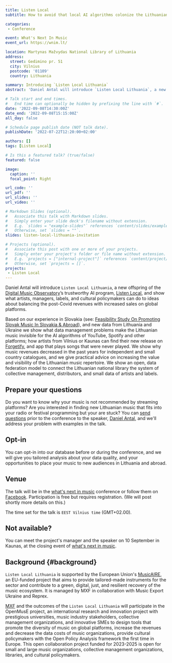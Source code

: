 ```yaml
---
title: Listen Local
subtitle: How to avoid that local AI algorithms colonize the Lithuanian music ecosystem

categories:
 - Conference

event: What's Next In Music
event_url: https://wnim.lt/

location: Martynas Mažvydas National Library of Lithuania
address:
  street: Gedimino pr. 51
  city: Vilnius
  postcode: '01109'
  country: Lithuania

summary: Introducing `Listen Local Lithuania`
abstract: 'Daniel Antal will introduce `Listen Local Lithuania`, a new offspring of the Digital Music Observatory’s trustworthy AI program, Listen Local, and show what artists, managers, labels, and cultural policymakers can do to ideas about balancing the post-Covid revenues with increased sales on global platforms.'

# Talk start and end times.
#   End time can optionally be hidden by prefixing the line with `#`.
date: '2022-09-08T14:30:00Z'
date_end: '2022-09-08T15:15:00Z'
all_day: false

# Schedule page publish date (NOT talk date).
publishDate: '2022-07-22T12:20:00+02:00'

authors: []
tags: [Listen Local]

# Is this a featured talk? (true/false)
featured: false

image:
  caption: ''
  focal_point: Right

url_code: ''
url_pdf: ''
url_slides: ''
url_video: ''

# Markdown Slides (optional).
#   Associate this talk with Markdown slides.
#   Simply enter your slide deck's filename without extension.
#   E.g. `slides = "example-slides"` references `content/slides/example-slides.md`.
#   Otherwise, set `slides = ""`.
slides: listen-local-lithuania-invitation

# Projects (optional).
#   Associate this post with one or more of your projects.
#   Simply enter your project's folder or file name without extension.
#   E.g. `projects = ["internal-project"]` references `content/project/deep-learning/index.md`.
#   Otherwise, set `projects = []`.
projects:
 - Listen Local
---
```


Daniel Antal will introduce `Listen Local Lithuania`, a new offspring of the [Digital Music Observatory](https://music.dataobservatory.eu/)’s trustworthy AI program, [Listen Local](http://listen-local.net/), and show what artists, managers, labels, and cultural policymakers can do to ideas about balancing the post-Covid revenues with increased sales on global platforms.

Based on our experience in Slovakia (see: [Feasibility Study On Promoting Slovak Music In Slovakia & Abroad](https://music.dataobservatory.eu/publication/listen_local_2020/)), and new data from Lithuania and Ukraine we show what data management problems make the Lithuanian music invisible for the AI algorithms of YouTube, Spotify and other platforms; how artists from Vilnius or Kaunas can find their new release on [Forgetify](https://dataandlyrics.com/post/2020-10-24-forgetify_pop_october/), and app that plays songs that were never played. We show why music revenues decreased in the past years for independent and small country catalogues, and we give practical advice on increasing the value and visibility of the Lithuanian music repertoire. We show an open, data federation model to connect the Lithuanian national library the system of collective management, distributors, and small data of artists and labels.

## Prepare your questions

Do you want to know why your music is not recommended by streaming platforms?  Are you interested in finding new Lithuanian music that fits into your radio or festival programming but your are stuck? You can [send questions](https://reprex.nl/#contact) prior to the conference to the speaker, [Daniel Antal](https://music.dataobservatory.eu/author/daniel-antal/), and we'll address your problem with examples in the talk. 

## Opt-in

You can opt-in into our database before or during the conference, and we will give you tailored analysis about your data quality, and your opportunities to place your music to new audiences in Lithuania and abroad.

## Venue

The talk will be in the [what's next in music](https://wnim.lt/) conference  or follow them on [Facebook](https://www.facebook.com/WhatsNextInMusic/). Participation is free but requires registration.  (We will post shortly more details on this.)

The time set for the talk is `EEST Vilnius time` (GMT+02.00).  


## Not available?

You can meet the project's manager and the speaker on 10 September in Kaunas, at the closing event of [what's next in music](https://wnim.lt/). 

## Background {#background}

`Listen Local Lithuania` is supported by the European Union's [MusicAIRE](https://musicaire.eu/), an EU-funded project that aims to provide tailored-made instruments for the sector and contribute to a green, digital, just, and resilient recovery of the music ecosystem. It is managed by MXF in collaboration with Music Export Ukraine and Reprex.

[MXF](https://music.dataobservatory.eu/author/mxf-muzikos-eksporto-fondas/) and the outcomes of the `Listen Local Lithuania` will participate in the OpenMusE project, an international research and innovation project with prestigious universities, music industry stakeholders, collective management organizations, and innovative SMEs to design tools that promote the diversity of music on global platforms, increase the revenues and decrease the data costs of music organizations, provide cultural policymakers with the Open Policy Analysis framework the first time in Europe. This open collaboration project funded for 2023-2025 is open for small and large music organizations, collective management organizations, libraries, and cultural policymakers. 